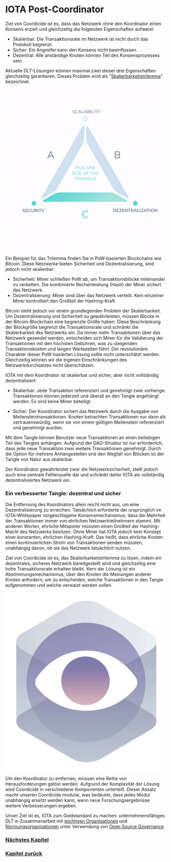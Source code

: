 # IOTA Post-Coordinator

Ziel von Coordicide ist es, dass das Netzwerk ohne den Koordinator einen Konsens erzielt und gleichzeitig die folgenden Eigenschaften aufweist:

- Skalierbar: Die Transaktionsrate im Netzwerk ist nicht durch das Protokoll begrenzt.
- Sicher: Ein Angreifer kann den Konsens nicht beeinflussen.
- Dezentral: Alle anständige Knoten können Teil des Konsensprozesses sein.

Aktuelle DLT-Lösungen können maximal zwei dieser drei Eigenschaften gleichzeitig garantieren. Dieses Problem wird als "[Skalierbarkeitstrilemma](https://github.com/ethereum/wiki/wiki/Sharding-FAQ)" bezeichnet.

![02_trilemma](assets/02_trilemma.gif)

Ein Beispiel für das Trilemma finden Sie in PoW-basierten Blockchains wie Bitcoin. Diese Netzwerke bieten Sicherheit und Dezentralisierung, sind jedoch nicht skalierbar:

- Sicherheit: Miner schließen PoW ab, um Transaktionsblöcke miteinander zu verketten. Die kombinierte Rechenleistung (Hash) der Miner sichert das Netzwerk.
- Dezentralisierung: Miner sind über das Netzwerk verteilt. Kein einzelner Miner kontrolliert den Großteil der Hashing-Kraft.

Bitcoin steht jedoch vor einem grundlegenden Problem der Skalierbarkeit. Um Dezentralisierung und Sicherheit zu gewährleisten, müssen Blöcke in der Bitcoin-Blockchain eine begrenzte Größe haben. Diese Beschränkung der Blockgröße begrenzt die Transaktionsrate und schränkt die Skalierbarkeit des Netzwerks ein. Da immer mehr Transaktionen über das Netzwerk gesendet werden, entscheiden sich Miner für die Validierung der Transaktionen mit den höchsten Gebühren, was zu steigenden Transaktionskosten und langen Wartezeiten führt. Der revolutionäre Charakter dieser PoW-basierten Lösung sollte nicht unterschätzt werden. Gleichzeitig können wir die eigenen Einschränkungen des Netzwerkdurchsatzes nicht überschätzen.

IOTA mit dem Koordinator ist skalierbar und sicher, aber nicht vollständig dezentralisiert:

- Skalierbar: Jede Transaktion referenziert und genehmigt zwei vorherige. Transaktionen können jederzeit und überall an den Tangle angehängt werden. Es sind keine Miner beteiligt.

- Sicher: Der Koordinator sichert das Netzwerk durch die Ausgabe von Meilensteintransaktionen. Knoten betrachten Transaktionen nur dann als vertrauenswürdig, wenn sie von einem gültigen Meilenstein referenziert und genehmigt wurden.

Mit dem Tangle können Benutzer neue Transaktionen an einen beliebigen Teil des Tangles anhängen. Aufgrund der DAG-Struktur ist nur erforderlich, dass jede neue Transaktion zwei weitere Transaktionen genehmigt. Durch die Option für mehrere Anhängestellen und den Wegfall von Blöcken ist der Tangle von Natur aus skalierbar.

Der Koordinator gewährleistet zwar die Netzwerksicherheit, stellt jedoch auch eine zentrale Fehlerquelle dar und schränkt daher IOTA als vollständig dezentralisiertes Netzwerk ein.


### Ein verbesserter Tangle: dezentral und sicher

Die Entfernung des Koordinators allein reicht nicht aus, um eine Dezentralisierung zu erreichen. Tatsächlich erforderte der ursprünglich im IOTA-Whitepaper vorgeschlagene Konsensmechanismus, dass die Mehrheit der Transaktionen immer von ehrlichen Netzwerkteilnehmern stammt. Mit anderen Worten, ehrliche Mitspieler müssten einen Großteil der Hashing-Macht des Netzwerks besitzen. Ohne Miner hat IOTA jedoch kein Konzept einer konstanten, ehrlichen Hashing-Kraft. Das heißt, dass ehrliche Knoten einen kontinuierlichen Strom von Transaktionen senden müssten, unabhängig davon, ob sie das Netzwerk tatsächlich nutzen.

Ziel von Coordicide ist es, das Skalierbarkeitstrilemma zu lösen, indem ein dezentrales, sicheres Netzwerk bereitgestellt wird und gleichzeitig eine hohe Transaktionsrate erhalten bleibt. Kern der Lösung ist ein Abstimmungsmechanismus, über den Knoten die Meinungen anderer Knoten anfordern, um zu entscheiden, welche Transaktionen in den Tangle aufgenommen und welche verwaist werden sollen.

![02_module_5](https://github.com/einfachiota/coordicide/raw/master/assets/02_module_5.gif)

Um den Koordinator zu entfernen, müssen eine Reihe von Herausforderungen gelöst werden. Aufgrund der Komplexität der Lösung wird Coordicide in verschiedene Komponenten unterteilt. Dieser Ansatz macht unseren Coordicide modular, was bedeutet, dass jedes Modul unabhängig ersetzt werden kann, wenn neue Forschungsergebnisse weitere Verbesserungen ergeben.

Unser Ziel ist es, IOTA zum Goldstandard zu machen: unternehmensfähiges DLT in Zusammenarbeit mit [wichtigen Organisationen](https://blog.iota.org/iota-becomes-a-founding-member-of-new-international-association-of-trusted-blockchain-applications-b0c6417aaded) und [Normungsorganisationen](https://www.omg.org/cgi-bin/doc?omg/2019-03-03) unter Verwendung von [Open Source Governance](https://projects.eclipse.org/proposals/eclipse-iota-trinity).

### [Nächstes Kapitel](./03_modularitaet.md)
### [Kapitel zurück](./01_iota_als_skalierbares_dlt.md)
